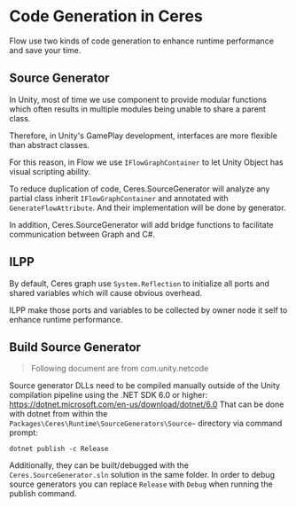 # Code Generation in Ceres
Flow use two kinds of code generation to enhance runtime performance and save your time.  

## Source Generator

In Unity, most of time we use component to provide modular functions which
 often results in multiple modules being unable to share a parent class.

Therefore, in Unity's GamePlay development, interfaces are more flexible than 
abstract classes.

For this reason, in Flow we use `IFlowGraphContainer` to let Unity Object has visual scripting ability.

To reduce duplication of code, Ceres.SourceGenerator will analyze any partial class inherit `IFlowGraphContainer` and annotated with `GenerateFlowAttribute`. 
And their implementation will be done by generator.

In addition, Ceres.SourceGenerator will add bridge functions to facilitate communication between Graph and C#.

## ILPP

By default, Ceres graph use `System.Reflection` to initialize all ports and shared variables which will cause obvious overhead.

ILPP make those ports and variables to be collected by owner node it self to enhance runtime performance.

## Build Source Generator

> Following document are from com.unity.netcode

Source generator DLLs need to be compiled manually outside of the Unity compilation pipeline using the .NET SDK 6.0 or higher:
https://dotnet.microsoft.com/en-us/download/dotnet/6.0
That can be done with dotnet from within the `Packages\Ceres\Runtime\SourceGenerators\Source~` directory via command prompt:

`dotnet publish -c Release`

Additionally, they can be built/debugged with the `Ceres.SourceGenerator.sln` solution in the same folder. In order to debug source generators you can replace `Release` with `Debug` when running the publish command.